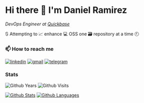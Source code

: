 <!--
**dxas90/dxas90** is a ✨ _special_ ✨ repository because its `README.md` (this file) appears on your GitHub profile.

Here are some ideas to get you started:

- 🔭 I’m currently working on ...
- 🌱 I’m currently learning ...
- 👯 I’m looking to collaborate on ...
- 🤔 I’m looking for help with ...
- 💬 Ask me about ...
- 📫 How to reach me: ...
- 😄 Pronouns: ...
- ⚡ Fun fact: ...
-->
# Hi there 👋 I'm Daniel Ramirez

*DevOps Engineer at [Quickbase][current]*

🔃 Attempting to 📈 enhance 💻 OSS one 🗃️ repository at a time 🕘

### 📫 How to reach me
[![linkedin][linkedin-badge]][linkedin] [![gmail][gmail-badge]][gmail] [![telegram][telegram-badge]][telegram]

### Stats
![Github Years][gh-years-badge] ![Github Visits][gh-visits-badge]

[![Github Stats][gh-stats-section]][linkedin] [![Github Languages][gh-languages-section]][linkedin]


[current]: https://github.com/Quickbase
[linkedin]: https://www.linkedin.com/in/daniel-ramirez-1990/
[linkedin-badge]: https://img.shields.io/badge/linkedin-daniel-%230077B5.svg?&style=for-the-badge&logo=linkedin&logoColor=white 
[dev-to-badge]: https://img.shields.io/badge/DEV-dxas90-%230A0A0A.svg?&style=for-the-badge&logo=DEV.to&logoColor=white
[dev-to]: https://dev.to/dxas90
[telegram]: https://t.me/dxas90
[telegram-badge]: https://img.shields.io/badge/telegram-dxas90-%232ca5e0.svg?&style=for-the-badge&logo=telegram&logoColor=white
[gmail]: mailto:dxas90@gmail.com
[gmail-badge]: https://img.shields.io/badge/gmail-dxas90-%23D14836.svg?&style=for-the-badge&logo=gmail&logoColor=white
[discord-badge]: https://img.shields.io/badge/discord-0[%2B__--]0%20Hashirama%232519-%237289DA.svg?&style=for-the-badge&logo=discord&logoColor=white
[gh-years-badge]: https://badges.pufler.dev/years/dramirez-qb?style=for-the-badge&label=Github%20Years
[gh-visits-badge]: https://badges.pufler.dev/visits/dramirez-qb/dramirez-qb?style=for-the-badge
[gh-stats-section]: https://github-readme-stats.vercel.app/api?username=dramirez-qb&count_private=true&show_icons=true&theme=vue-dark&include_all_commits=true
[gh-languages-section]: https://github-readme-stats.vercel.app/api/top-langs/?username=dramirez-qb&layout=compact&hide=smarty&theme=vue-dark&card_width=230
[codersrank]: https://profile.codersrank.io/user/dxas90?utm_source=github&utm_medium=referral&utm_campaign=self
[codersrank-badge]: https://img.shields.io/badge/codersrank-dxas90-%2367A4AC.svg?&style=for-the-badge&logo=codersrank
[profile]: https://github.com/dxas90
[steam-profile]: https://steamdb.info/calculator/76561198833986921/?cc=eu

<!--![Discord][discord-badge]-->

